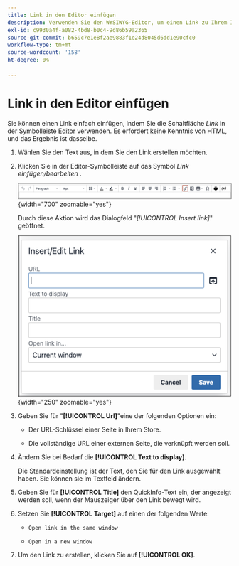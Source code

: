 ```yaml
---
title: Link in den Editor einfügen
description: Verwenden Sie den WYSIWYG-Editor, um einen Link zu Ihrem Inhalt hinzuzufügen.
exl-id: c9930a4f-a082-4bd8-b0c4-9d86b59a2365
source-git-commit: b659c7e1e8f2ae9883f1e24d8045d6dd1e90cfc0
workflow-type: tm+mt
source-wordcount: '158'
ht-degree: 0%

---
```


# Link in den Editor einfügen

Sie können einen Link einfach einfügen, indem Sie die Schaltfläche _Link_ in der Symbolleiste [Editor](editor.md) verwenden. Es erfordert keine Kenntnis von HTML, und das Ergebnis ist dasselbe.

1. Wählen Sie den Text aus, in dem Sie den Link erstellen möchten.

1. Klicken Sie in der Editor-Symbolleiste auf das Symbol _Link einfügen/bearbeiten_ .

   ![Editor-Symbolleiste - Link einfügen](./assets/editor-toolbar-link-button.png){width="700" zoomable="yes"}

   Durch diese Aktion wird das Dialogfeld &quot;_[!UICONTROL Insert link]_&quot; geöffnet.

   ![Editor - Dialogfeld &quot;Link einfügen&quot;](./assets/editor-dialog-insert-link.png){width="250" zoomable="yes"}

1. Geben Sie für &quot;**[!UICONTROL Url]**&quot;eine der folgenden Optionen ein:

   - Der URL-Schlüssel einer Seite in Ihrem Store.

   - Die vollständige URL einer externen Seite, die verknüpft werden soll.

1. Ändern Sie bei Bedarf die **[!UICONTROL Text to display]**.

   Die Standardeinstellung ist der Text, den Sie für den Link ausgewählt haben. Sie können sie im Textfeld ändern.

1. Geben Sie für **[!UICONTROL Title]** den QuickInfo-Text ein, der angezeigt werden soll, wenn der Mauszeiger über den Link bewegt wird.

1. Setzen Sie **[!UICONTROL Target]** auf einen der folgenden Werte:

   - `Open link in the same window`

   - `Open in a new window`

1. Um den Link zu erstellen, klicken Sie auf **[!UICONTROL OK]**.
